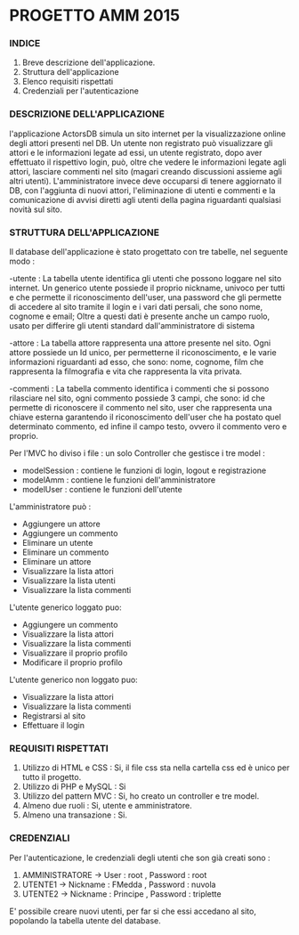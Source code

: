 # PROGETTO AMM 2015 #

### INDICE ###

1. Breve descrizione dell'applicazione.
2. Struttura dell'applicazione
3. Elenco requisiti rispettati 
4. Credenziali per l'autenticazione

### DESCRIZIONE DELL'APPLICAZIONE ###

l'applicazione ActorsDB simula un sito internet per la visualizzazione online degli attori presenti nel DB. Un utente non 
registrato può visualizzare gli attori e le informazioni legate ad essi, un utente registrato, dopo aver
effettuato il rispettivo login, può, oltre che vedere le informazioni legate agli attori, lasciare commenti nel sito (magari
creando discussioni assieme agli altri utenti). 
L'amministratore invece deve occuparsi di tenere aggiornato il DB, con l'aggiunta di nuovi attori, l'eliminazione 
di utenti e commenti e la comunicazione di avvisi diretti agli utenti della pagina riguardanti qualsiasi
 novità sul sito.


### STRUTTURA DELL'APPLICAZIONE ###

Il database dell'applicazione è stato progettato con tre tabelle, nel seguente modo : 

-utente : La tabella utente identifica gli utenti che possono loggare nel sito internet. 
		  Un generico utente possiede il proprio nickname, univoco per tutti e che permette il riconoscimento dell'user, una
		  password che gli permette di accedere al sito tramite il login e i vari dati persali, che sono nome, cognome e 
		  email; Oltre a questi dati è presente anche un campo ruolo, usato per differire gli utenti standard dall'amministratore di sistema
		  

-attore : La tabella attore rappresenta una attore presente nel sito. Ogni attore possiede un Id unico, per permetterne il riconoscimento,
	      e le varie informazioni riguardanti ad esso, che sono: nome, cognome, film che rappresenta la filmografia e vita che rappresenta la vita privata.

-commenti : La tabella commento identifica i commenti che si possono rilasciare nel sito, ogni commento possiede 3 campi, che sono:
		    id che permette di riconoscere il commento nel sito, user che rappresenta una chiave esterna garantendo il riconoscimento dell'user 
		    che ha postato quel determinato commento, ed infine il campo testo, ovvero il commento vero e proprio.

Per l'MVC ho diviso i file : un solo Controller che gestisce i tre model : 

- modelSession : contiene le funzioni di login, logout e registrazione
- modelAmm : contiene le funzioni dell'amministratore
- modelUser : contiene le funzioni dell'utente

L'amministratore può : 

- Aggiungere un attore 
- Aggiungere un commento
- Eliminare un utente
- Eliminare un commento
- Eliminare un attore
- Visualizzare la lista attori
- Visualizzare la lista utenti
- Visualizzare la lista commenti


L'utente generico loggato puo:
 
- Aggiungere un commento
- Visualizzare la lista attori
- Visualizzare la lista commenti
- Visualizzare il proprio profilo
- Modificare il proprio profilo

L'utente generico non loggato puo:
 
- Visualizzare la lista attori
- Visualizzare la lista commenti
- Registrarsi al sito
- Effettuare il login


### REQUISITI RISPETTATI ###

1. Utilizzo di HTML e CSS : Si, il file css sta nella cartella css ed è unico per tutto il progetto.
2. Utilizzo di PHP e MySQL : Si
3. Utilizzo del pattern MVC : Si, ho creato un controller e tre model.
4. Almeno due ruoli : Si, utente e amministratore.
5. Almeno una transazione : Si.
 

### CREDENZIALI ###

Per l'autenticazione, le credenziali degli utenti che son già creati sono : 

1. AMMINISTRATORE -> User : root , Password : root
2. UTENTE1 -> Nickname : FMedda , Password : nuvola 
3. UTENTE2 -> Nickname : Principe , Password : triplette 

E' possibile creare nuovi utenti, per far si che essi accedano al sito, popolando la tabella utente del database.
